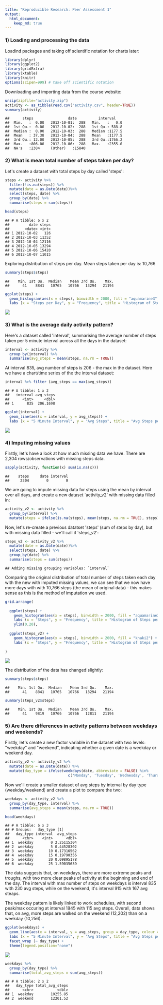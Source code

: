 ```yaml
---
title: "Reproducible Research: Peer Assessment 1"
output: 
  html_document:
    keep_md: true
---
```



### 1) Loading and processing the data

Loadind packages and taking off scientific notation for charts later:


```r
library(dplyr)
library(ggplot2)
library(gridExtra)
library(xtable)
library(knitr)
options(scipen=999) # take off scientific notation
```

Downloading and importing data from the course website:




```r
unzip(zipfile="activity.zip")
activity <- as_tibble(read.csv("activity.csv", header=TRUE))
summary(activity)
```

```
##      steps                date          interval     
##  Min.   :  0.00   2012-10-01:  288   Min.   :   0.0  
##  1st Qu.:  0.00   2012-10-02:  288   1st Qu.: 588.8  
##  Median :  0.00   2012-10-03:  288   Median :1177.5  
##  Mean   : 37.38   2012-10-04:  288   Mean   :1177.5  
##  3rd Qu.: 12.00   2012-10-05:  288   3rd Qu.:1766.2  
##  Max.   :806.00   2012-10-06:  288   Max.   :2355.0  
##  NA's   :2304     (Other)   :15840
```

### 2) What is mean total number of steps taken per day?

Let's create a dataset with total steps by day called 'steps':


```r
steps <- activity %>%
  filter(!is.na(steps)) %>%
  mutate(date = as.Date(date))%>%
  select(steps, date) %>%
  group_by(date) %>%
  summarise(steps = sum(steps))

head(steps)
```

```
## # A tibble: 6 x 2
##         date steps
##       <date> <int>
## 1 2012-10-02   126
## 2 2012-10-03 11352
## 3 2012-10-04 12116
## 4 2012-10-05 13294
## 5 2012-10-06 15420
## 6 2012-10-07 11015
```

Exploring distribution of steps per day. Mean steps taken per day is: 10,766


```r
summary(steps$steps)
```

```
##    Min. 1st Qu.  Median    Mean 3rd Qu.    Max. 
##      41    8841   10765   10766   13294   21194
```

```r
ggplot(steps) +
  geom_histogram(aes(x = steps), binwidth = 2000, fill = "aquamarine3") + 
  labs (x = "Steps per Day", y = "Frequency", title = "Histogram of Steps per Day")
```

![](PA1_template_files/figure-html/unnamed-chunk-5-1.png)<!-- -->

### 3) What is the average daily activity pattern?

Here's a dataset called 'interval', summarising the average number of steps taken per 5 minute interval across all the days in the dataset:


```r
interval <- activity %>%
  group_by(interval) %>%
  summarise(avg_steps = mean(steps, na.rm = TRUE))
```

At interval 835, avg number of steps is 206 - the max in the dataset. Here we have a chart/time series of the the interval dataset:


```r
interval %>% filter (avg_steps == max(avg_steps))
```

```
## # A tibble: 1 x 2
##   interval avg_steps
##      <int>     <dbl>
## 1      835  206.1698
```

```r
ggplot(interval) +
  geom_line(aes(x = interval, y = avg_steps)) + 
  labs (x = "5 Minute Interval", y = "Avg Steps", title = "Avg Steps per 5 Minute Interval")
```

![](PA1_template_files/figure-html/unnamed-chunk-7-1.png)<!-- -->


### 4) Imputing missing values

Firstly, let's have a look at how much missing data we have. There are 2,304 rows/observations with missing steps data.


```r
sapply(activity, function(x) sum(is.na(x)))
```

```
##    steps     date interval 
##     2304        0        0
```

We are going to impute missing data for steps using the mean by interval over all days, and create a new dataset 'activity_v2' with missing data filled in:


```r
activity_v2 <- activity %>% 
  group_by(interval) %>% 
  mutate(steps = ifelse(is.na(steps), mean(steps, na.rm = TRUE), steps))
```

Now, let's re-create a previous datatset 'steps' (sum of steps by day), but with missing data filled - we'll call it 'steps_v2':


```r
steps_v2 <- activity_v2 %>%
  mutate(date = as.Date(date))%>%
  select(steps, date) %>%
  group_by(date) %>%
  summarise(steps = sum(steps))
```

```
## Adding missing grouping variables: `interval`
```

Comparing the original distribution of total number of steps taken each day with the new with imputed missing values, we can see that we now have more days with with 10,766 steps (the mean of original data) - this makes sense as this is the method of imputation we used. 
 

```r
grid.arrange(
  
  ggplot(steps) +
    geom_histogram(aes(x = steps), binwidth = 2000, fill = "aquamarine3") + 
    labs (x = "Steps", y = "Frequency", title = "Histogram of Steps per Day (original)") +
    ylim(0,20),
  
  ggplot(steps_v2) +
    geom_histogram(aes(x = steps), binwidth = 2000, fill = "khaki2") + 
    labs (x = "Steps", y = "Frequency", title = "Histogram of Steps per Day (with NAs filled in)")
  
)
```

![](PA1_template_files/figure-html/unnamed-chunk-11-1.png)<!-- -->

The distribution of the data has changed slightly:


```r
summary(steps$steps)
```

```
##    Min. 1st Qu.  Median    Mean 3rd Qu.    Max. 
##      41    8841   10765   10766   13294   21194
```

```r
summary(steps_v2$steps)
```

```
##    Min. 1st Qu.  Median    Mean 3rd Qu.    Max. 
##      41    9819   10766   10766   12811   21194
```

### 5) Are there differences in activity patterns between weekdays and weekends?

Firstly, let's create a new factor variable in the dataset with two levels: "weekday" and "weekend", indicating whether a given date is a weekday or weekend day.


```r
activity_v2 <- activity_v2 %>% 
  mutate(date = as.Date(date)) %>%
  mutate(day_type = ifelse(weekdays(date, abbreviate = FALSE) %in% 
                             c('Monday', 'Tuesday', 'Wednesday', 'Thursday', 'Friday'), 'weekday', 'weekend'))
```

Now we'll create a smaller dataset of avg steps by interval by day type (weekday/weekend) and create a plot to compare the two:


```r
weekdays <- activity_v2 %>%
  group_by(day_type, interval) %>%
  summarise(avg_steps = mean(steps, na.rm = TRUE))

head(weekdays)
```

```
## # A tibble: 6 x 3
## # Groups:   day_type [1]
##   day_type interval  avg_steps
##      <chr>    <int>      <dbl>
## 1  weekday        0 2.25115304
## 2  weekday        5 0.44528302
## 3  weekday       10 0.17316562
## 4  weekday       15 0.19790356
## 5  weekday       20 0.09895178
## 6  weekday       25 1.59035639
```

The data suggests that, on weekdays, there are more extreme peaks and troughs, with two more clear peaks of activity at the beginning and end of the day. The interval with max number of steps on weekdays is interval 835 with 230 avg steps, while on the weekend, it's interval 915 with 167 avg steaps. 

The weekday pattern is likely linked to work schedules, with second peak/max occuring at interval 1845 with 115 avg steps. Overall, data shows that, on avg, more steps are walked on the weekend (12,202) than on a weekday (10,256).



```r
ggplot(weekdays) +
  geom_line(aes(x = interval, y = avg_steps, group = day_type, colour = day_type)) + 
  labs (x = "5 Minute Interval", y = "Avg Steps", title = "Avg Steps per 5 Minute Interval") +
  facet_wrap (~ day_type) + 
  theme(legend.position="none")
```

![](PA1_template_files/figure-html/unnamed-chunk-15-1.png)<!-- -->

```r
weekdays %>%
  group_by(day_type) %>%
  summarise(total_avg_steps = sum(avg_steps))
```

```
## # A tibble: 2 x 2
##   day_type total_avg_steps
##      <chr>           <dbl>
## 1  weekday        10255.85
## 2  weekend        12201.52
```

